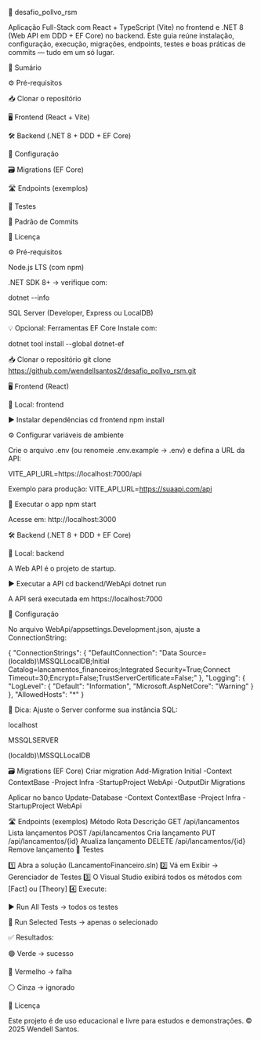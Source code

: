 🧩 desafio_pollvo_rsm

Aplicação Full-Stack com React + TypeScript (Vite) no frontend e .NET 8 (Web API em DDD + EF Core) no backend.
Este guia reúne instalação, configuração, execução, migrações, endpoints, testes e boas práticas de commits — tudo em um só lugar.

📌 Sumário

⚙️ Pré-requisitos

📥 Clonar o repositório

🖥️ Frontend (React + Vite)

🛠️ Backend (.NET 8 + DDD + EF Core)

🔧 Configuração

🗃️ Migrations (EF Core)

🛣️ Endpoints (exemplos)

🧪 Testes

🧾 Padrão de Commits

📄 Licença

⚙️ Pré-requisitos

Node.js LTS (com npm)

.NET SDK 8+ → verifique com:

dotnet --info


SQL Server (Developer, Express ou LocalDB)

💡 Opcional: Ferramentas EF Core
Instale com:

dotnet tool install --global dotnet-ef

📥 Clonar o repositório
git clone https://github.com/wendellsantos2/desafio_pollvo_rsm.git

🖥️ Frontend (React)

📂 Local: frontend

▶️ Instalar dependências
cd frontend
npm install

⚙️ Configurar variáveis de ambiente

Crie o arquivo .env (ou renomeie .env.example → .env) e defina a URL da API:

VITE_API_URL=https://localhost:7000/api


Exemplo para produção:
VITE_API_URL=https://suaapi.com/api

🚀 Executar o app
npm start


Acesse em: http://localhost:3000

🛠️ Backend (.NET 8 + DDD + EF Core)

📂 Local: backend

A Web API é o projeto de startup.

▶️ Executar a API
cd backend/WebApi
dotnet run

A API será executada em https://localhost:7000

🔧 Configuração

No arquivo WebApi/appsettings.Development.json, ajuste a ConnectionString:

{
  "ConnectionStrings": {
    "DefaultConnection": "Data Source=(localdb)\\MSSQLLocalDB;Initial Catalog=lancamentos_financeiros;Integrated Security=True;Connect Timeout=30;Encrypt=False;TrustServerCertificate=False;"
  },
  "Logging": {
    "LogLevel": {
      "Default": "Information",
      "Microsoft.AspNetCore": "Warning"
    }
  },
  "AllowedHosts": "*"
}


🔎 Dica: Ajuste o Server conforme sua instância SQL:

localhost

MSSQLSERVER

(localdb)\MSSQLLocalDB

🗃️ Migrations (EF Core)
Criar migration
Add-Migration Initial -Context ContextBase -Project Infra -StartupProject WebApi -OutputDir Migrations

Aplicar no banco
Update-Database -Context ContextBase -Project Infra -StartupProject WebApi

🛣️ Endpoints (exemplos)
Método	Rota	Descrição
GET	/api/lancamentos	Lista lançamentos
POST	/api/lancamentos	Cria lançamento
PUT	/api/lancamentos/{id}	Atualiza lançamento
DELETE	/api/lancamentos/{id}	Remove lançamento
🧪 Testes

1️⃣ Abra a solução (LancamentoFinanceiro.sln)
2️⃣ Vá em Exibir → Gerenciador de Testes
3️⃣ O Visual Studio exibirá todos os métodos com [Fact] ou [Theory]
4️⃣ Execute:

▶ Run All Tests → todos os testes

🧩 Run Selected Tests → apenas o selecionado
 

✅ Resultados:

🟢 Verde → sucesso

🔴 Vermelho → falha

⚪ Cinza → ignorado

 
📄 Licença

Este projeto é de uso educacional e livre para estudos e demonstrações.
© 2025 Wendell Santos.